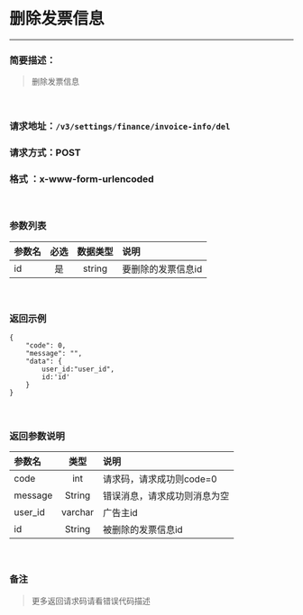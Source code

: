 　
#  删除发票信息
---
### 简要描述：
>删除发票信息

　　　　

### 请求地址：```/v3/settings/finance/invoice-info/del```

### 请求方式：POST

### 格式 ：x-www-form-urlencoded
　

### 参数列表

参数名 | 必选 | 数据类型 | 说明 
:------ | :----:| :--------: |:---- 
id|是|string|要删除的发票信息id
　

### 返回示例
```
{
    "code": 0,
    "message": "",
    "data": {
        user_id:"user_id",
        id:'id'
    }
}
```
　

### 返回参数说明

参数名 | 类型 | 说明
:---   |:---: |:---
code | int | 请求码，请求成功则code=0
message | String | 错误消息，请求成功则消息为空
user_id|varchar|广告主id
id|String|被删除的发票信息id
　

### 备注
>更多返回请求码请看错误代码描述